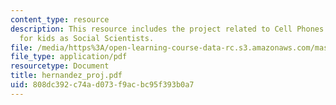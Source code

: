```yaml
---
content_type: resource
description: This resource includes the project related to Cell Phones as a tools
  for kids as Social Scientists.
file: /media/https%3A/open-learning-course-data-rc.s3.amazonaws.com/mas-963-technological-tools-for-school-reform-fall-2005/808dc392c74ad073f9acbc95f393b0a7_hernandez_proj.pdf
file_type: application/pdf
resourcetype: Document
title: hernandez_proj.pdf
uid: 808dc392-c74a-d073-f9ac-bc95f393b0a7
---
```

